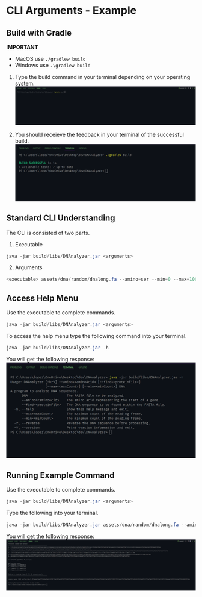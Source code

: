 # CLI Arguments - Example

## Build with Gradle

**IMPORTANT**
* MacOS use `./gradlew build`
* Windows use `.\gradlew build`

1. Type the build command in your terminal depending on your operating system.
![](../usage/img/build.png)

2. You should receieve the feedback in your terminal of the successful build.
![](../usage/img/build2.png)

## Standard CLI Understanding

The CLI is consisted of two parts.

1. Executable
```java
java -jar build/libs/DNAnalyzer.jar <arguments>
```

2. Arguments
```java
<executable> assets/dna/random/dnalong.fa --amino=ser --min=0 --max=100 -r
```

## Access Help Menu

Use the executable to complete commands.
```java
java -jar build/libs/DNAnalyzer.jar <arguments>
```

To access the help menu type the following command into your terminal.
```java
java -jar build/libs/DNAnalyzer.jar -h
```

You will get the following response:
![](../usage/img/help-menu.png)

## Running Example Command

Use the executable to complete commands.
```java
java -jar build/libs/DNAnalyzer.jar <arguments>
```

Type the following into your terminal.
```java
java -jar build/libs/DNAnalyzer.jar assets/dna/random/dnalong.fa --amino=ser --min=14 --max=52
```

You will get the following response:
![](../usage/img/example-response.png)